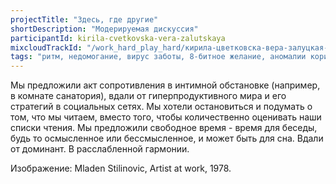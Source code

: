 ```yaml
---
projectTitle: "Здесь, где другие"
shortDescription: "Модерируемая дискуссия"
participantId: kirila-cvetkovska-vera-zalutskaya
mixcloudTrackId: "/work_hard_play_hard/кирила-цветковска-вера-залуцкая-здесь-где-другие-модерируемая-дискуссия/"
tags: "ритм, недомогание, вирус заботы, 8-битное желание, аномалии коридоров, дача, цифровой пролетариат, путь стоп, практики самих себя, практика маленьких движений, протоколы самоорганизации, санаторий, язык и зубы креативности"
---
```


Мы предложили акт сопротивления в интимной обстановке (например, в комнате санатория), вдали от гиперпродуктивного мира и его стратегий в социальных сетях. Мы хотели остановиться и подумать о том, что мы читаем, вместо того, чтобы количественно оценивать наши списки чтения. Мы предложили свободное время - время для беседы, будь то осмысленное или бессмысленное, и может быть для сна. Вдали от доминант. В расслабленной гармонии.

Изображение: Mladen Stilinovic, Artist at work, 1978.
